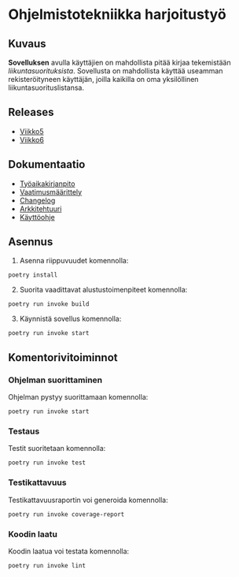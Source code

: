 # Ohjelmistotekniikka harjoitustyö
## Kuvaus
**Sovelluksen** avulla käyttäjien on mahdollista pitää kirjaa tekemistään *liikuntasuorituksista*. Sovellusta on mahdollista käyttää useamman rekisteröityneen käyttäjän, joilla kaikilla on oma yksilöllinen liikuntasuorituslistansa.

## Releases

- [Viikko5](https://github.com/MatiasS717/ot-harjoitustyo/releases/tag/Viikko5)
- [Viikko6](https://github.com/MatiasS717/ot-harjoitustyo/releases/tag/Viikko6)

## Dokumentaatio
- [Työaikakirjanpito](https://github.com/MatiasS717/ot-harjoitustyo/blob/main/dokumentaatio/tyoaikakirjanpito.md)
- [Vaatimusmäärittely](https://github.com/MatiasS717/ot-harjoitustyo/blob/main/dokumentaatio/vaatimusmaarittely.md)
- [Changelog](https://github.com/MatiasS717/ot-harjoitustyo/blob/main/dokumentaatio/changelog.md)
- [Arkkitehtuuri](https://github.com/MatiasS717/ot-harjoitustyo/blob/main/dokumentaatio/arkkitehtuuri.md)
- [Käyttöohje](https://github.com/MatiasS717/ot-harjoitustyo/blob/main/dokumentaatio/kayttoohje.md)

## Asennus
1. Asenna riippuvuudet komennolla:

`poetry install`

2. Suorita vaadittavat alustustoimenpiteet komennolla:

`poetry run invoke build`

3. Käynnistä sovellus komennolla:

`poetry run invoke start`

## Komentorivitoiminnot

### Ohjelman suorittaminen
Ohjelman pystyy suorittamaan komennolla:

`poetry run invoke start`

### Testaus
Testit suoritetaan komennolla:

`poetry run invoke test`

### Testikattavuus
Testikattavuusraportin voi generoida komennolla:

`poetry run invoke coverage-report`

### Koodin laatu
Koodin laatua voi testata komennolla:

`poetry run invoke lint`


